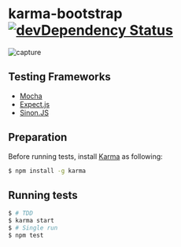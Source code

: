 karma-bootstrap [![devDependency Status](https://david-dm.org/ama-ch/karma-bootstrap/dev-status.png)](https://david-dm.org/ama-ch/karma-bootstrap#info=devDependencies)
===============

![capture](https://f.cloud.github.com/assets/18660/1937625/67061516-7f2b-11e3-8315-cd2940e68ce9.png)

## Testing Frameworks

* [Mocha](http://mochajs.org/)
* [Expect.js](https://github.com/LearnBoost/expect.js/)
* [Sinon.JS](http://sinonjs.org/)

## Preparation

Before running tests, install [Karma](http://karma-runner.github.io/) as following:

```bash
$ npm install -g karma
```

## Running tests

```bash
$ # TDD
$ karma start
$ # Single run
$ npm test
```
